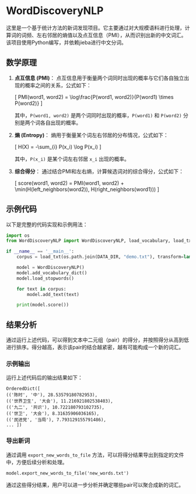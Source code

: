# WordDiscoveryNLP

这里是一个基于统计方法的新词发现项目。它主要通过对大规模语料进行处理，计算词的词频、左右邻居的熵值以及点互信息（PMI），从而识别出新的中文词汇。该项目使用Python编写，并依赖jieba进行中文分词。

## 数学原理

1. **点互信息 (PMI)**：
    点互信息用于衡量两个词同时出现的概率与它们各自独立出现的概率之间的关系，公式如下：

    \[
    PMI(word1, word2) = \log\frac{P(word1, word2)}{P(word1) \times P(word2)}
    \]

    其中，`P(word1, word2)` 是两个词同时出现的概率，`P(word1)` 和 `P(word2)` 分别是两个词各自出现的概率。

2. **熵 (Entropy)**：
    熵用于衡量某个词左右邻居的分布情况，公式如下：

    \[
    H(X) = -\sum_{i} P(x_i) \log P(x_i)
    \]

    其中，`P(x_i)` 是某个词左右邻居 `x_i` 出现的概率。

3. **综合得分**：
    通过结合PMI和左右熵，计算候选词对的综合得分，公式如下：

    \[
    score(word1, word2) = PMI(word1, word2) + \min(H(left_neighbors(word2)), H(right_neighbors(word1)))
    \]

## 示例代码

以下是完整的代码实现和示例用法：

```python
import os
from WordDiscoveryNLP import WordDiscoveryNLP, load_vocabulary, load_txt, load_stopwords, DATA_DIR

if __name__ == '__main__':
    corpus = load_txt(os.path.join(DATA_DIR, "demo.txt"), transform=lambda t: t.strip())

    model = WordDiscoveryNLP()
    model.add_vocabulary_dict()
    model.load_stopwords()

    for text in corpus:
        model.add_text(text)

    print(model.score())
```

## 结果分析

通过运行上述代码，可以得到文本中二元组（pair）的得分，并按照得分从高到低进行排序。得分越高，表示该pair的结合越紧密，越有可能构成一个新的词汇。

### 示例输出

运行上述代码后的输出结果如下：

```
OrderedDict([
(('陈时', '中'), 28.53579180782953), 
(('世界卫生', '大会'), 11.216921802538403), 
(('九二', '共识'), 10.722180793102735), 
(('世卫', '大会'), 8.31635906036165), 
(('民进党', '当局'), 7.793129155791486), 
... ])
```

### 导出新词

通过调用 `export_new_words_to_file` 方法，可以将得分结果导出到指定的文件中，方便后续分析和处理。

```
model.export_new_words_to_file('new_words.txt')
```

通过这些得分结果，用户可以进一步分析并确定哪些pair可以聚合成新的词汇。
